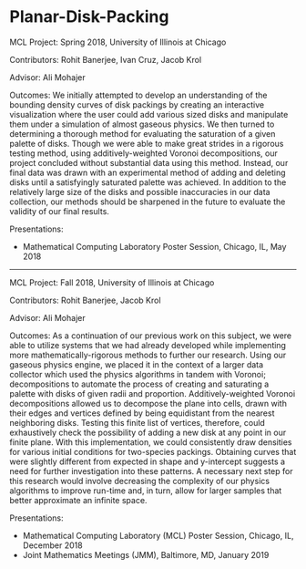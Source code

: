 # Planar-Disk-Packing

MCL Project: Spring 2018, University of Illinois at Chicago

Contributors: Rohit Banerjee, Ivan Cruz, Jacob Krol

Advisor: Ali Mohajer

Outcomes: We initially attempted to develop an understanding of the bounding density curves of disk packings by creating an interactive visualization where the user could add various sized disks and manipulate them under a simulation of almost gaseous physics. We then turned to determining a thorough method for evaluating the saturation of a given palette of disks. Though we were able to make great strides in a rigorous testing method, using additively-weighted Voronoi decompositions, our project concluded without substantial data using this method. Instead, our final data was drawn with an experimental method of adding and deleting disks until a satisfyingly saturated palette was achieved. In addition to the relatively large size of the disks and possible inaccuracies in our data collection, our methods should be sharpened in the future to evaluate the validity of our final results.

Presentations:
* Mathematical Computing Laboratory Poster Session, Chicago, IL, May 2018

- - - -

MCL Project: Fall 2018, University of Illinois at Chicago

Contributors: Rohit Banerjee, Jacob Krol

Advisor: Ali Mohajer

Outcomes: As a continuation of our previous work on this subject, we were able to utilize systems that we had already developed while implementing more mathematically-rigorous methods to further our research. Using our gaseous physics engine, we placed it in the context of a larger data collector which used the physics algorithms in tandem with Voronoi; decompositions to automate the process of creating and saturating a palette with disks of given radii and proportion. Additively-weighted Voronoi decompositions allowed us to decompose the plane into cells, drawn with their edges and vertices defined by being equidistant from the nearest neighboring disks. Testing this finite list of vertices, therefore, could exhaustively check the possibility of adding a new disk at any point in our finite plane. With this implementation, we could consistently draw densities for various initial conditions for two-species packings. Obtaining curves that were slightly different from expected in shape and y-intercept suggests a need for further investigation into these patterns. A necessary next step for this research would involve decreasing the complexity of our physics algorithms to improve run-time and, in turn, allow for larger samples that better approximate an infinite space.

Presentations:
* Mathematical Computing Laboratory (MCL) Poster Session, Chicago, IL, December 2018
* Joint Mathematics Meetings (JMM), Baltimore, MD, January 2019

